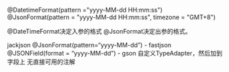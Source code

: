 @DatetimeFormat(pattern ="yyyy-MM-dd HH:mm:ss")
@JsonFormat(pattern = "yyyy-MM-dd HH:mm:ss", timezone = "GMT+8")

@DateTimeFormat决定入参的格式
@JsonFormat决定出参的格式。


jackjson	@JsonFormat(pattern=“yyyy-MM-dd”)	-
fastjson	@JSONField(format = “yyyy-MM-dd”)	-
gson	    自定义TypeAdapter，然后加到字段上	无直接可用的注解